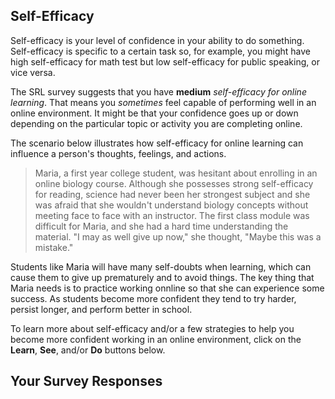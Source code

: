 ## Self-Efficacy

Self-efficacy is your level of confidence in your ability to do something. Self-efficacy is specific to a certain task so, for example, you might have high self-efficacy for math test but low self-efficacy for public speaking, or vice versa. 

The SRL survey suggests that you have **medium** *self-efficacy for online learning*. That means you *sometimes* feel capable of performing well in an online environment. It might be that your confidence goes up or down depending on the particular topic or activity you are completing online. 

The scenario below illustrates how self-efficacy for online learning can influence a person's thoughts, feelings, and actions.

> Maria, a first year college student, was hesitant about enrolling in an online biology course. Although she possesses strong self-efficacy for reading, science had never been her strongest subject and she was afraid that she wouldn't understand biology concepts without meeting face to face with an instructor. The first class module was difficult for Maria, and she had a hard time understanding the material. "I may as well give up now," she thought, "Maybe this was a mistake."

Students like Maria will have many self-doubts when learning, which can cause them to give up prematurely and to avoid things. The key thing that Maria needs is to practice working onnline so that she can experience some success. As students become more confident they tend to try harder, persist longer, and perform better in school.

To learn more about self-efficacy and/or a few strategies to help you become more confident working in an online environment, click on the **Learn**, **See**, and/or **Do** buttons below.

## Your Survey Responses
